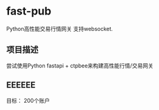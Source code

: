 # fast-pub
Python高性能交易行情网关 支持websocket. 


## 项目描述
尝试使用Python fastapi + ctpbee来构建高性能行情/交易网关
## EEEEEE   
目标：
200个账户